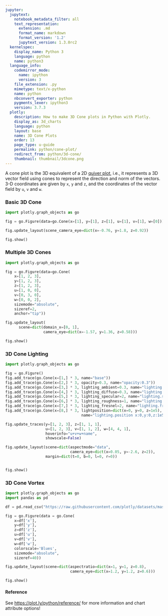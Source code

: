 ```yaml
---
jupyter:
  jupytext:
    notebook_metadata_filter: all
    text_representation:
      extension: .md
      format_name: markdown
      format_version: '1.2'
      jupytext_version: 1.3.0rc2
  kernelspec:
    display_name: Python 3
    language: python
    name: python3
  language_info:
    codemirror_mode:
      name: ipython
      version: 3
    file_extension: .py
    mimetype: text/x-python
    name: python
    nbconvert_exporter: python
    pygments_lexer: ipython3
    version: 3.7.3
  plotly:
    description: How to make 3D Cone plots in Python with Plotly.
    display_as: 3d_charts
    language: python
    layout: base
    name: 3D Cone Plots
    order: 13
    page_type: u-guide
    permalink: python/cone-plot/
    redirect_from: python/3d-cone/
    thumbnail: thumbnail/3dcone.png
---
```


A cone plot is the 3D equivalent of a 2D [quiver plot](/python/quiver-plots/), i.e., it represents a 3D vector field using cones to represent the direction and norm of the vectors. 3-D coordinates are given by `x`, `y` and `z`, and the coordinates of the vector field by `u`, `v` and `w`.

### Basic 3D Cone


```python
import plotly.graph_objects as go

fig = go.Figure(data=go.Cone(x=[1], y=[1], z=[1], u=[1], v=[1], w=[0]))

fig.update_layout(scene_camera_eye=dict(x=-0.76, y=1.8, z=0.92))

fig.show()
```

### Multiple 3D Cones

```python
import plotly.graph_objects as go

fig = go.Figure(data=go.Cone(
    x=[1, 2, 3],
    y=[1, 2, 3],
    z=[1, 2, 3],
    u=[1, 0, 0],
    v=[0, 3, 0],
    w=[0, 0, 2],
    sizemode="absolute",
    sizeref=2,
    anchor="tip"))

fig.update_layout(
      scene=dict(domain_x=[0, 1],
                 camera_eye=dict(x=-1.57, y=1.36, z=0.58)))

fig.show()
```

### 3D Cone Lighting

```python
import plotly.graph_objects as go

fig = go.Figure()
fig.add_trace(go.Cone(x=[1,] * 3, name="base"))
fig.add_trace(go.Cone(x=[2,] * 3, opacity=0.3, name="opacity:0.3"))
fig.add_trace(go.Cone(x=[3,] * 3, lighting_ambient=0.3, name="lighting.ambient:0.3"))
fig.add_trace(go.Cone(x=[4,] * 3, lighting_diffuse=0.3, name="lighting.diffuse:0.3"))
fig.add_trace(go.Cone(x=[5,] * 3, lighting_specular=2, name="lighting.specular:2"))
fig.add_trace(go.Cone(x=[6,] * 3, lighting_roughness=1, name="lighting.roughness:1"))
fig.add_trace(go.Cone(x=[7,] * 3, lighting_fresnel=2, name="lighting.fresnel:2"))
fig.add_trace(go.Cone(x=[8,] * 3, lightposition=dict(x=0, y=0, z=1e5),
                                  name="lighting.position x:0,y:0,z:1e5"))

fig.update_traces(y=[1, 2, 3], z=[1, 1, 1],
                  u=[1, 2, 3], v=[1, 1, 2], w=[4, 4, 1],
                  hoverinfo="u+v+w+name",
                  showscale=False)

fig.update_layout(scene=dict(aspectmode="data",
                             camera_eye=dict(x=0.05, y=-2.6, z=2)),
                  margin=dict(t=0, b=0, l=0, r=0))


fig.show()
```

### 3D Cone Vortex

```python
import plotly.graph_objects as go
import pandas as pd

df = pd.read_csv("https://raw.githubusercontent.com/plotly/datasets/master/vortex.csv")

fig = go.Figure(data = go.Cone(
    x=df['x'],
    y=df['y'],
    z=df['z'],
    u=df['u'],
    v=df['v'],
    w=df['w'],
    colorscale='Blues',
    sizemode="absolute",
    sizeref=40))

fig.update_layout(scene=dict(aspectratio=dict(x=1, y=1, z=0.8),
                             camera_eye=dict(x=1.2, y=1.2, z=0.6)))

fig.show()
```

#### Reference
See https://plot.ly/python/reference/ for more information and chart attribute options!

